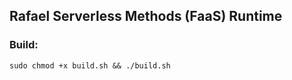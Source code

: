 



## Rafael Serverless Methods (FaaS) Runtime

### Build: 

```sudo chmod +x build.sh && ./build.sh```